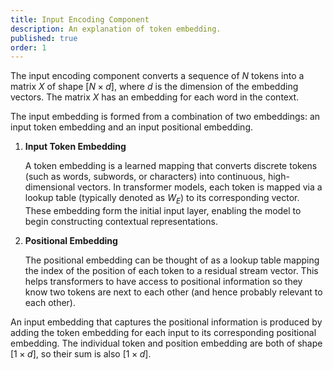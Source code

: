 ```yaml
---
title: Input Encoding Component
description: An explanation of token embedding.
published: true
order: 1
---
```


The input encoding component converts a sequence of $N$ tokens into a matrix $X$ of shape $[N \times d]$, where $d$ is the dimension of the embedding vectors. The matrix $X$ has an embedding for each word in the context.

The input embedding is formed from a combination of two embeddings: an input token embedding and an input positional embedding.

1. **Input Token Embedding**

    A token embedding is a learned mapping that converts discrete tokens (such as words, subwords, or characters) into continuous, high-dimensional vectors. In transformer models, each token is mapped via a lookup table (typically denoted as $W_E$) to its corresponding vector. These embedding form the initial input layer, enabling the model to begin constructing contextual representations.

2. **Positional Embedding**

    The positional embedding can be thought of as a lookup table mapping the index of the position of each token to a residual stream vector. This helps transformers to have access to positional information so they know two tokens are next to each other (and hence probably relevant to each other).

An input embedding that captures the positional information is produced by adding the token embedding for each input to its corresponding positional embedding. The individual token and position embedding are both of shape $[1 \times d]$, so their sum is also $[1 \times d]$.
